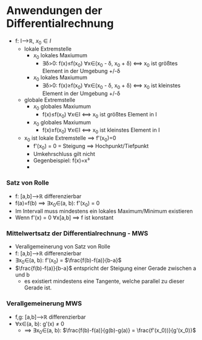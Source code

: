# Anwendungen der Differentialrechnung
+ f: I-->ℝ, $x_0∈I$
	+  lokale Extremstelle
		+ $x_0$ lokales Maxiumum
			+ ∃δ>0: f(x)≤f(x<sub>0</sub>) ∀x∈(x<sub>0</sub> - δ, x<sub>0</sub> + δ) <==> x<sub>0</sub> ist größtes Element in der Umgebung +/-δ
		+  $x_0$ lokales Maxiumum
			+ ∃δ>0: f(x)≥f(x<sub>0</sub>) ∀x∈(x<sub>0</sub> - δ, x<sub>0</sub> + δ) <==>  x<sub>0</sub> ist kleinstes Element in der Umgebung +/-δ
	+ globale Extremstelle
		+  $x_0$ globales Maxiumum
			+ f(x)≤f(x<sub>0</sub>) ∀x∈I <==> x<sub>0</sub> ist größtes Element in I
		+  $x_0$ globales Maxiumum
			+ f(x)≥f(x<sub>0</sub>) ∀x∈I <==> x<sub>0</sub> ist kleinstes Element in I
	+ x<sub>0</sub> ist lokale Extremstelle ==> f'(x<sub>0</sub>)=0
		+ f'(x<sub>0</sub>) = 0 = Steigung ==> Hochpunkt/Tiefpunkt
		+ Umkehrschluss gilt nicht
		+ Gegenbeispiel: f(x)=x³
		+ 
### Satz von Rolle
+ f: [a,b]-->ℝ differenzierbar
+ f(a)=f(b) ==> ∃x<sub>0</sub>∈(a, b): f'(x<sub>0</sub>) = 0
+ Im Intervall muss mindestens ein lokales Maximum/Minimum existieren
+ Wenn f'(x) = 0 ∀x[a,b] ==> f ist konstant

### Mittelwertsatz der Differentialrechnung - MWS
+ Verallgemeinerung von Satz von Rolle
+ f: [a,b]-->ℝ differenzierbar
+ ∃x<sub>0</sub>∈(a, b): f'(x<sub>0</sub>) = $\frac{f(b)-f(a)}{b-a}$
+  $\frac{f(b)-f(a)}{b-a}$ entspricht der Steigung einer Gerade zwischen a und b
	+  es existiert mindestens eine Tangente, welche parallel zu dieser Gerade ist.

### Verallgemeinerung MWS
+ f,g: [a,b]-->ℝ differenzierbar
+ ∀x∈(a, b): g'(x) ≠ 0
	+ ==> ∃x<sub>0</sub>∈(a, b): $\frac{f(b)-f(a)}{g(b)-g(a)} = \frac{f'(x_0))}{g'(x_0)}$